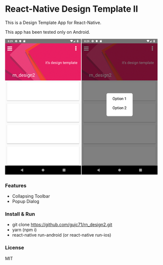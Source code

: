 # React-Native Design Template II #

This is a Design Template App for React-Native.

This app has been tested only on Android.

![Screenshot](./screenshot.png)


### Features ###
- Collapsing Toolbar 
- Popup Dialog


### Install & Run ###

- git clone https://github.com/gujc71/rn_design2.git
- yarn (npm i)
- react-native run-android (or react-native run-ios)


### License ###
MIT
